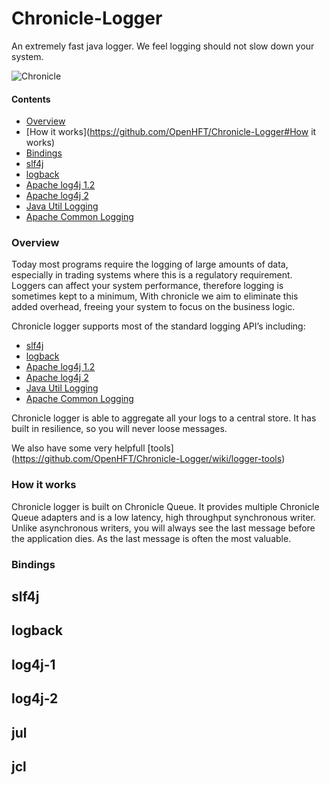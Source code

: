 Chronicle-Logger
================

An extremely fast java logger. We feel logging should not slow down your system.

![Chronicle](http://openhft.net/wp-content/uploads/2014/07/ChronicleLogger_200px_ver2.png)

#### Contents
* [Overview](https://github.com/OpenHFT/Chronicle-Logger#overview)
* [How it works](https://github.com/OpenHFT/Chronicle-Logger#How it works)
* [Bindings](https://github.com/OpenHFT/Chronicle-Logger#bindings)
*   [slf4j](https://github.com/OpenHFT/Chronicle-Logger#slf4j)
*   [logback](https://github.com/OpenHFT/Chronicle-Logger#logback)
*   [Apache log4j 1.2](https://github.com/OpenHFT/Chronicle-Logger#log4j-1)
*   [Apache log4j 2](https://github.com/OpenHFT/Chronicle-Logger#log4j-2)
*   [Java Util Logging](https://github.com/OpenHFT/Chronicle-Logger#jul)
*   [Apache Common Logging](https://github.com/OpenHFT/Chronicle-Logger#jcl)


### Overview
Today most programs require the logging of large amounts of data, especially in trading systems where this is a regulatory requirement. Loggers can affect your system performance, therefore logging is sometimes kept to a minimum, With chronicle we aim to eliminate this added overhead, freeing your system to focus on the business logic.

Chronicle logger supports most of the standard logging API’s including: 
  * [slf4j](https://github.com/OpenHFT/Chronicle-Logger#slf4j)
  * [logback](https://github.com/OpenHFT/Chronicle-Logger#logback)
  * [Apache log4j 1.2](https://github.com/OpenHFT/Chronicle-Logger#log4j-1)
  * [Apache log4j 2](https://github.com/OpenHFT/Chronicle-Logger#log4j-2)
  * [Java Util Logging](https://github.com/OpenHFT/Chronicle-Logger#jul)
  * [Apache Common Logging](https://github.com/OpenHFT/Chronicle-Logger#jcl)

Chronicle logger is able to aggregate all your logs to a central store. It has built in resilience, so you will never loose messages.

We also have some very helpfull [tools] (https://github.com/OpenHFT/Chronicle-Logger/wiki/logger-tools)

### How it works
Chronicle logger is built on Chronicle Queue. It provides multiple Chronicle Queue adapters and is a low latency, high throughput synchronous writer. Unlike asynchronous writers, you will always see the last message before the application dies.  As the last message is often the most valuable.

### Bindings
## slf4j
## logback
## log4j-1
## log4j-2
## jul
## jcl

